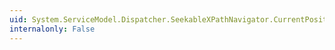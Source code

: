 ```yaml
---
uid: System.ServiceModel.Dispatcher.SeekableXPathNavigator.CurrentPosition
internalonly: False
---
```

